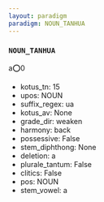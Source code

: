 ```yaml
---
layout: paradigm
paradigm: NOUN_TANHUA
---
```

### ` NOUN_TANHUA `

a:o:0
* kotus_tn: 15
* upos: NOUN
* suffix_regex: ua
* kotus_av: None
* grade_dir: weaken
* harmony: back
* possessive: False
* stem_diphthong: None
* deletion: a
* plurale_tantum: False
* clitics: False
* pos: NOUN
* stem_vowel: a
